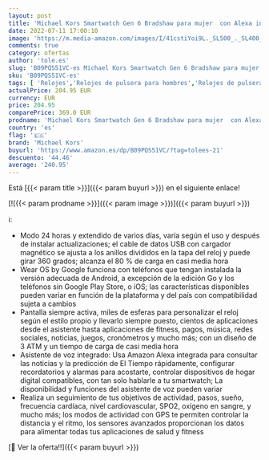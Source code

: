 ```yaml
---
layout: post
title: 'Michael Kors Smartwatch Gen 6 Bradshaw para mujer  con Alexa integrada  de acero inoxidable con brazalete de acero inoxidable  MKT5139'
date: 2022-07-11 17:00:10
image: 'https://m.media-amazon.com/images/I/41cstiYoi9L._SL500_._SL400_.jpg'
comments: true
category: ofertas
author: 'tole.es'
slug: 'B09PQS51VC-es Michael Kors Smartwatch Gen 6 Bradshaw para mujer con...'
sku: 'B09PQS51VC-es'
tags: [ 'Relojes','Relojes de pulsera para hombres','Relojes de pulsera para mujeres','Relojes para hombre','Relojes para mujer','alexa','michael kors','🇪🇸', ]
actualPrice: 204.95 EUR
currency: EUR
price: 204.95
comparePrice: 369.0 EUR
prodname: 'Michael Kors Smartwatch Gen 6 Bradshaw para mujer  con Alexa integrada  de acero inoxidable con brazalete de acero inoxidable  MKT5139'
country: 'es'
flag: '🇪🇸'
brand: 'Michael Kors'
buyurl: 'https://www.amazon.es/dp/B09PQS51VC/?tag=tolees-21'
descuento: '44.46'
average: '240.95'
---
```


Está [{{< param title >}}]({{< param buyurl >}}) en el siguiente enlace!

[![{{< param prodname >}}]({{< param image >}})]({{< param buyurl >}})

ℹ️:

- Modo 24 horas y extendido de varios días, varía según el uso y después de instalar actualizaciones; el cable de datos USB con cargador magnético se ajusta a los anillos divididos en la tapa del reloj y puede girar 360 grados; alcanza el 80 % de carga en casi media hora
- Wear OS by Google funciona con teléfonos que tengan instalada la versión adecuada de Android, a excepción de la edición Go y los teléfonos sin Google Play Store, o iOS; las características disponibles pueden variar en función de la plataforma y del país con compatibilidad sujeta a cambios
- Pantalla siempre activa, miles de esferas para personalizar el reloj según el estilo propio y llevarlo siempre puesto, cientos de aplicaciones desde el asistente hasta aplicaciones de fitness, pagos, música, redes sociales, noticias, juegos, cronómetros y mucho más; con un diseño de 3 ATM y un tiempo de carga de casi media hora
- Asistente de voz integrado: Usa Amazon Alexa integrada para consultar las noticias y la predicción de El Tiempo rápidamente, configurar recordatorios y alarmas para acostarte, controlar dispositivos de hogar digital compatibles, con tan solo hablarle a tu smartwatch; La disponibilidad y funciones del asistente de voz pueden variar
- Realiza un seguimiento de tus objetivos de actividad, pasos, sueño, frecuencia cardíaca, nivel cardiovascular, SPO2, oxígeno en sangre, y mucho más; los modos de actividad con GPS te permiten controlar la distancia y el ritmo, los sensores avanzados proporcionan los datos para alimentar todas tus aplicaciones de salud y fitness

[🛒 Ver la oferta!!]({{< param buyurl >}})
